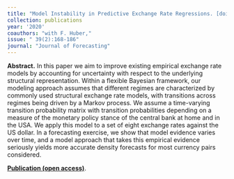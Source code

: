 ```yaml
---
title: "Model Instability in Predictive Exchange Rate Regressions. [doi](https://doi.org/10.1002/for.2620)"
collection: publications
year: '2020' 
coauthors: "with F. Huber,"
issue: " 39(2):168-186"
journal: "Journal of Forecasting"
---
```

**Abstract.** In this paper we aim to improve existing empirical exchange rate models by accounting for uncertainty with respect to the underlying structural representation. Within a flexible Bayesian framework, our modeling approach assumes that different regimes are characterized by commonly used structural exchange rate models, with transitions across regimes being driven by a Markov process. We assume a time-varying transition probability matrix with transition probabilities depending on a measure of the monetary policy stance of the central bank at home and in the USA. We apply this model to a set of eight exchange rates against the US dollar. In a forecasting exercise, we show that model evidence varies over time, and a model approach that takes this empirical evidence seriously yields more accurate density forecasts for most currency pairs considered.

[**Publication (open access)**](https://doi.org/10.1002/for.2620).
